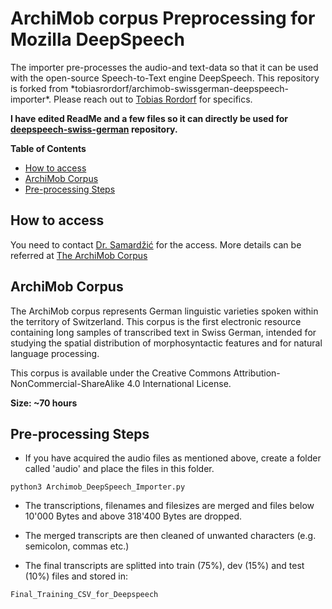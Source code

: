 # ArchiMob corpus Preprocessing for Mozilla DeepSpeech

 <p> The importer pre-processes the audio-and text-data so that it can be used with the open-source Speech-to-Text engine DeepSpeech. This repository is forked from *tobiasrordorf/archimob-swissgerman-deepspeech-importer*. Please reach out to <a href='https://www.linkedin.com/in/tobiasrordorf'>Tobias Rordorf</a> for specifics.

**I have edited ReadMe and a few files so it can directly be used for <a href='https://github.com/AASHISHAG/deepspeech-swiss-german'>deepspeech-swiss-german</a> repository.**  </p>

**Table of Contents**

- [How to access](#How_to_access)
- [ArchiMob Corpus](#ArchiMob_Corpus)
- [Pre-processing Steps](#Pre-processing_Steps)

## How to access
<p> You need to contact <a href='https://github.com/AASHISHAG/deepspeech-swiss-german'>Dr. Samardžić</a> for the access. More details can be referred at <a href='https://www.spur.uzh.ch/en/departments/research/textgroup/ArchiMob.html'>The ArchiMob Corpus</a>
  
## ArchiMob Corpus
<p> The ArchiMob corpus represents German linguistic varieties spoken within the territory of Switzerland. This corpus is the first electronic resource containing long samples of transcribed text in Swiss German, intended for studying the spatial distribution of morphosyntactic features and for natural language processing. </p>

This corpus is available under the Creative Commons Attribution-NonCommercial-ShareAlike 4.0 International License.

**Size: ~70 hours**

## Pre-processing Steps

- If you have acquired the audio files as mentioned above, create a folder called 'audio' and place the files in this folder. 
```
python3 Archimob_DeepSpeech_Importer.py
```

- The transcriptions, filenames and filesizes are merged and files below 10'000 Bytes and above 318'400 Bytes are dropped.
- The merged transcripts are then cleaned of unwanted characters (e.g. semicolon, commas etc.)

- The final transcripts are splitted into train (75%), dev (15%) and test (10%) files and stored in:
```
Final_Training_CSV_for_Deepspeech
```



